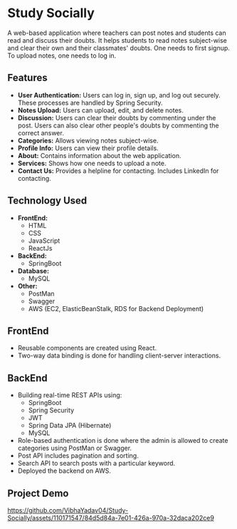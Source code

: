# Study Socially

A web-based application where teachers can post notes and students can read and discuss their doubts. It helps students to read notes subject-wise and clear their own and their classmates' doubts. One needs to first signup. To upload notes, one needs to log in.

## Features

- **User Authentication:** Users can log in, sign up, and log out securely. These processes are handled by Spring Security.
- **Notes Upload:** Users can upload, edit, and delete notes.
- **Discussion:** Users can clear their doubts by commenting under the post. Users can also clear other people's doubts by commenting the correct answer.
- **Categories:** Allows viewing notes subject-wise.
- **Profile Info:** Users can view their profile details.
- **About:** Contains information about the web application.
- **Services:** Shows how one needs to upload a note.
- **Contact Us:** Provides a helpline for contacting. Includes LinkedIn for contacting.

## Technology Used

- **FrontEnd:**
  - HTML
  - CSS
  - JavaScript
  - ReactJs
- **BackEnd:**
  - SpringBoot
- **Database:**
  - MySQL
- **Other:**
  - PostMan
  - Swagger
  - AWS (EC2, ElasticBeanStalk, RDS for Backend Deployment)

## FrontEnd

- Reusable components are created using React.
- Two-way data binding is done for handling client-server interactions.

## BackEnd

- Building real-time REST APIs using:
  - SpringBoot
  - Spring Security
  - JWT
  - Spring Data JPA (Hibernate)
  - MySQL
- Role-based authentication is done where the admin is allowed to create categories using PostMan or Swagger.
- Post API includes pagination and sorting.
- Search API to search posts with a particular keyword.
- Deployed the backend on AWS.
## Project Demo

https://github.com/VibhaYadav04/Study-Socially/assets/110171547/84d5d84a-7e01-426a-970a-32daca202ce9


